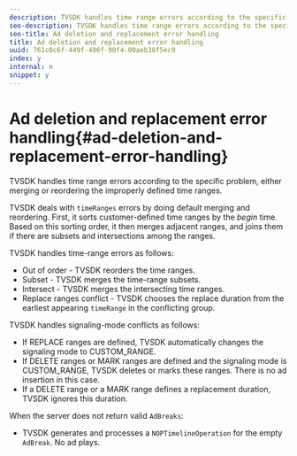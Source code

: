 ```yaml
---
description: TVSDK handles time range errors according to the specific problem, either merging or reordering the improperly defined time ranges.
seo-description: TVSDK handles time range errors according to the specific problem, either merging or reordering the improperly defined time ranges.
seo-title: Ad deletion and replacement error handling
title: Ad deletion and replacement error handling
uuid: 761c0c6f-449f-496f-90f4-00aeb38f5ec9
index: y
internal: n
snippet: y
---
```


# Ad deletion and replacement error handling{#ad-deletion-and-replacement-error-handling}

TVSDK handles time range errors according to the specific problem, either merging or reordering the improperly defined time ranges.

TVSDK deals with `timeRanges` errors by doing default merging and reordering. First, it sorts customer-defined time ranges by the *begin* time. Based on this sorting order, it then merges adjacent ranges, and joins them if there are subsets and intersections among the ranges.

TVSDK handles time-range errors as follows:

* Out of order - TVSDK reorders the time ranges. 
* Subset - TVSDK merges the time-range subsets. 
* Intersect - TVSDK merges the intersecting time ranges. 
* Replace ranges conflict - TVSDK chooses the replace duration from the earliest appearing `timeRange` in the conflicting group.

TVSDK handles signaling-mode conflicts as follows:

* If REPLACE ranges are defined, TVSDK automatically changes the signaling mode to CUSTOM_RANGE. 
* If DELETE ranges or MARK ranges are defined and the signaling mode is CUSTOM_RANGE, TVSDK deletes or marks these ranges. There is no ad insertion in this case. 
* If a DELETE range or a MARK range defines a replacement duration, TVSDK ignores this duration.

When the server does not return valid `AdBreaks`:

* TVSDK generates and processes a `NOPTimelineOperation` for the empty `AdBreak`. No ad plays.

